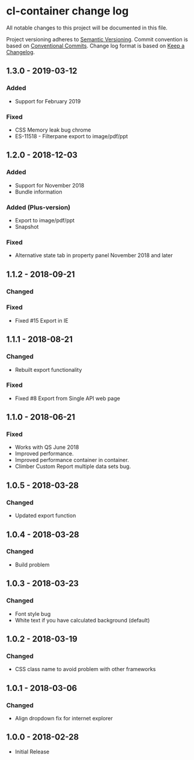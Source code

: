 # cl-container change log

All notable changes to this project will be documented in this file.

Project versioning adheres to [Semantic Versioning](http://semver.org/).
Commit convention is based on [Conventional Commits](http://conventionalcommits.org).
Change log format is based on [Keep a Changelog](http://keepachangelog.com/).

## 1.3.0 - 2019-03-12
### Added
- Support for February 2019
### Fixed
- CSS Memory leak bug chrome
- ES-11518 - Filterpane export to image/pdf/ppt

## 1.2.0 - 2018-12-03
### Added
- Support for November 2018
- Bundle information
### Added (Plus-version)
- Export to image/pdf/ppt
- Snapshot
### Fixed
- Alternative state tab in property panel November 2018 and later

## 1.1.2 - 2018-09-21
### Changed
### Fixed
- Fixed #15 Export in IE

## 1.1.1 - 2018-08-21
### Changed
- Rebuilt export functionality
### Fixed
- Fixed #8 Export from Single API web page

## 1.1.0 - 2018-06-21
### Fixed
- Works with QS June 2018
- Improved performance.
- Improved performance container in container.
- Climber Custom Report multiple data sets bug.

## 1.0.5 - 2018-03-28
### Changed
- Updated export function

## 1.0.4 - 2018-03-28
### Changed
- Build problem

## 1.0.3 - 2018-03-23
### Changed
- Font style bug
- White text if you have calculated background (default)

## 1.0.2 - 2018-03-19
### Changed
- CSS class name to avoid problem with other frameworks

## 1.0.1 - 2018-03-06
### Changed
- Align dropdown fix for internet explorer

## 1.0.0 - 2018-02-28

* Initial Release

